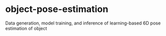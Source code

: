 # object-pose-estimation
Data generation, model training, and inference of learning-based 6D pose estimation of object
